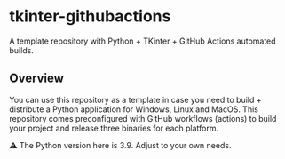 # tkinter-githubactions

A template repository with Python + TKinter + GitHub Actions automated builds.

## Overview

You can use this repository as a template in case you need to build + distribute a Python application for Windows, Linux and MacOS. This repository comes preconfigured with GitHub workflows (actions) to build your project and release three binaries for each platform.

:warning: The Python version here is 3.9. Adjust to your own needs.
